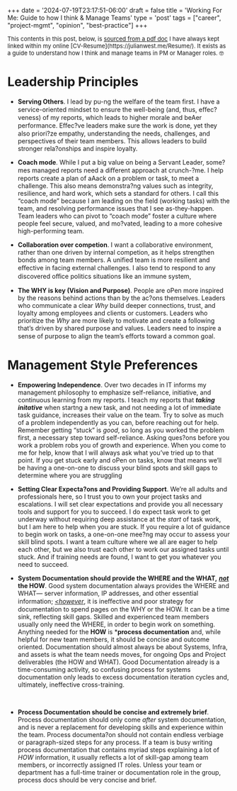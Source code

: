 +++
date = '2024-07-19T23:17:51-06:00'
draft = false
title = 'Working For Me: Guide to how I think & Manage Teams'
type = 'post'
tags = ["career", "project-mgmt", "opinion", "best-practice"]
+++

  <style type="text/css">
        .e-mail:before {
            content: attr(data-website) "\0040" attr(data-user);
            unicode-bidi: bidi-override;
            direction: rtl;
        }
    </style>

<div style="font-size: 13px;">
This contents in this post, below, is <a href="https://julianwest.me/Resume/Working%20for%20Julian.pdf">sourced from a pdf doc</a> I have always kept linked within my online [CV-Resume](https://julianwest.me/Resume/).  It exists as a guide to understand how I think and manage teams in PM or Manager roles. 🤓
</div>

# Leadership Principles <br />

- **Serving Others**. I lead by pu-ng the welfare of the team first. I have a service-oriented
mindset to ensure the well-being (and, thus, eﬀec?veness) of my reports, which leads to higher
morale and beAer performance. Eﬀec?ve leaders make sure the work is done, yet they also
priori?ze empathy, understanding the needs, challenges, and perspectives of their team
members. This allows leaders to build stronger rela?onships and inspire loyalty. <br />

- **Coach mode**. While I put a big value on being a Servant Leader, some?mes managed
reports need a diﬀerent approach at crunch-?me. I help reports create a plan of aAack on a
problem or task, to meet a challenge. This also means demonstra?ng values such as integrity,
resilience, and hard work, which sets a standard for others. I call this “coach
mode” because I am leading on the field (working tasks) with the team, and resolving performance issues that I
see as-they-happen. Team leaders who can pivot to “coach mode” foster a culture where people
feel secure, valued, and mo?vated, leading to a more cohesive high-performing team. <br />

- **Collaboration over competion**. I want a collaborative environment, rather than one
driven by internal competion, as it helps strengthen bonds among team members. A unified
team is more resilient and eﬀective in facing external challenges. I also tend to respond to any
discovered oﬃce politics situations like an immune system, <br />

- **The WHY is key (Vision and Purpose)**. People are oPen more inspired by the reasons
behind actions than by the ac?ons themselves. Leaders who communicate a clear *Why* build
deeper connections, trust, and loyalty among employees and clients or customers. Leaders who
prioritize the *Why* are more likely to motivate and create a following that’s driven by shared
purpose and values. Leaders need to inspire a sense of purpose to align the team’s eﬀorts
toward a common goal. <br />

# Management Style Preferences <br />

- **Empowering Independence**. Over two decades in IT informs my management
philosophy to emphasize self-reliance, initiative, and continuous learning from my reports. I
teach my reports that ***taking initative*** when startng a new task, and not needing a lot of
immediate task guidance, increases their value on the team. Try to solve as much of a problem
independently as you can, before reaching out for help. Remember getting “stuck” is *good*, so
long as you worked the problem first, a necessary step toward self-reliance. Asking ques?ons
before you work a problem robs you of growth and experience. When you come to me for help,
know that I will always ask what you’ve tried up to that point. If you get stuck early and oPen
on tasks, know that means we’ll be having a one-on-one to discuss your blind spots and skill
gaps to determine where you are struggling

- **Setting Clear Expecta?ons and Providing Support**. We’re all adults and professionals
here, so I trust you to own your project tasks and escalations. I will set clear expectations and
provide you all necessary tools and support for you to succeed. I do expect task work to get
underway without requiring deep assistance at the *start* of task work, but I am here to help when you are stuck. If you require a lot of
guidance to begin work on tasks, a one-on-one mee?ng may occur to assess your skill blind
spots. I want a team culture where we all are eager to help each other, but we also trust each
other to work our assigned tasks until stuck. And if training needs are found, I want to get you whatever you need to succeed.<br />

- **System Documentation should provide the WHERE and the WHAT,** <i><u><b>not</u></i> the HOW</b>. Good
system documentation always provides the WHERE and WHAT— server information, IP
addresses, and other essential information; <i><u><however</u></i></b>, it is ineﬀective and poor strategy for
documentation to spend pages on the WHY or the HOW. It can be a time sink, reflecting skill gaps. Skilled and experienced team members usually only need the WHERE, in order to begin work on something. Anything needed for the **HOW** is ***process documentation** and, while helpful for new team members, it should be concise and outcome oriented. Documentation should almost always be about Systems, Infra, and assets is what the team needs moves, for ongoing Ops and Project deliverables (the HOW and WHAT). Good Documentation already is a time-consuming activity, so confusing process for systems documentation only leads to excess documentation iteration cycles and, ultimately, ineffective cross-training. 

 <br />

- **Process Documentation should be concise and extremely brief**. Process documentation
should only come *after* system documentation, and is never a replacement for developing skills and
experience within the team. Process documenta?on should not contain endless verbiage or paragraph-sized
steps for any process. If a team is busy writing process documentation that contains myriad
steps explaining a lot of *HOW* information, it usually reflects a lot of skill-gap among team members, or incorrectly assigned IT roles. Unless your team or department has a full-time trainer or documentation role in the group, process docs should be very concise and brief.